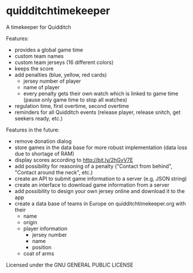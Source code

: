 # quidditchtimekeeper
A timekeeper for Quidditch

Features:
- provides a global game time
- custom team names
- custom team jerseys (16 different colors)
- keeps the score
- add penalties (blue, yellow, red cards)
  - jersey number of player
  - name of player
  - every penalty gets their own watch which is linked to game time (pause only game time to stop all watches)
- regulation time, first overtime, second overtime
- reminders for all Quidditch events (release player, release snitch, get seekers ready, etc.)

Features in the future:
- remove donation dialog
- store games in the data base for more robust implementation (data loss due to shortage of RAM)
- display scores according to http://bit.ly/2hGvV7E
- add possibility for reasoning of a penalty ("Contact from behind", "Contact around the neck", etc.)
- create an API to submit game information to a server (e.g, JSON string)
- create an interface to download game information from a server
- add possibility to design your own jersey online and download it to the app
- create a data base of teams in Europe on quidditchtimekeeper.org with their
  - name
  - origin
  - player information
    - jersey number
    - name
    - position
  - coat of arms

Licensed under the GNU GENERAL PUBLIC LICENSE
